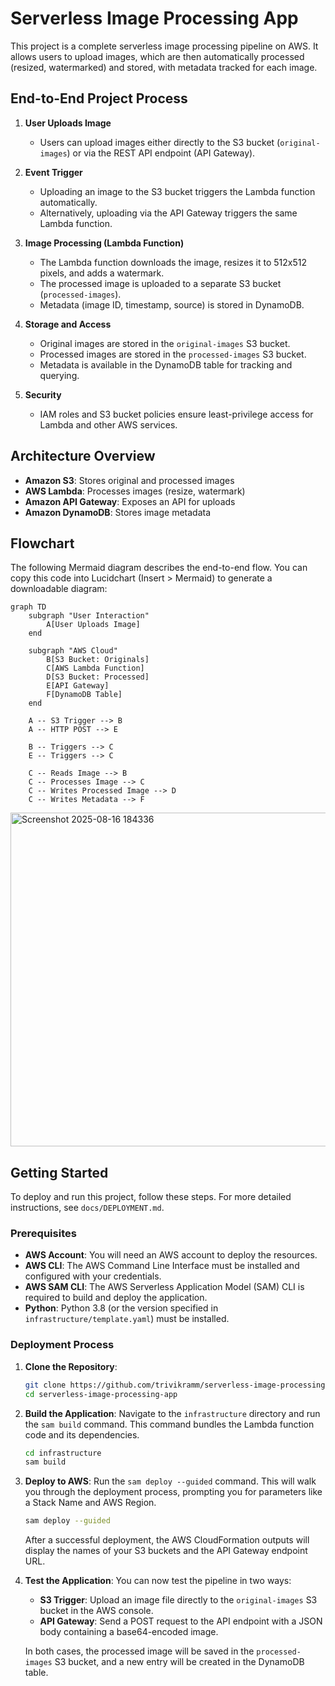 
# Serverless Image Processing App

This project is a complete serverless image processing pipeline on AWS. It allows users to upload images, which are then automatically processed (resized, watermarked) and stored, with metadata tracked for each image.

## End-to-End Project Process

1. **User Uploads Image**
	- Users can upload images either directly to the S3 bucket (`original-images`) or via the REST API endpoint (API Gateway).

2. **Event Trigger**
	- Uploading an image to the S3 bucket triggers the Lambda function automatically.
	- Alternatively, uploading via the API Gateway triggers the same Lambda function.

3. **Image Processing (Lambda Function)**
	- The Lambda function downloads the image, resizes it to 512x512 pixels, and adds a watermark.
	- The processed image is uploaded to a separate S3 bucket (`processed-images`).
	- Metadata (image ID, timestamp, source) is stored in DynamoDB.

4. **Storage and Access**
	- Original images are stored in the `original-images` S3 bucket.
	- Processed images are stored in the `processed-images` S3 bucket.
	- Metadata is available in the DynamoDB table for tracking and querying.

5. **Security**
	- IAM roles and S3 bucket policies ensure least-privilege access for Lambda and other AWS services.

## Architecture Overview

- **Amazon S3**: Stores original and processed images
- **AWS Lambda**: Processes images (resize, watermark)
- **Amazon API Gateway**: Exposes an API for uploads
- **Amazon DynamoDB**: Stores image metadata

## Flowchart

The following Mermaid diagram describes the end-to-end flow. You can copy this code into Lucidchart (Insert > Mermaid) to generate a downloadable diagram:

```mermaid
graph TD
	subgraph "User Interaction"
		A[User Uploads Image]
	end

	subgraph "AWS Cloud"
		B[S3 Bucket: Originals]
		C[AWS Lambda Function]
		D[S3 Bucket: Processed]
		E[API Gateway]
		F[DynamoDB Table]
	end

	A -- S3 Trigger --> B
	A -- HTTP POST --> E
    
	B -- Triggers --> C
	E -- Triggers --> C

	C -- Reads Image --> B
	C -- Processes Image --> C
	C -- Writes Processed Image --> D
	C -- Writes Metadata --> F
```

<img width="1368" height="534" alt="Screenshot 2025-08-16 184336" src="https://github.com/user-attachments/assets/7a43272c-c1c1-4fd6-a627-8e5be740a190" />


## Getting Started

To deploy and run this project, follow these steps. For more detailed instructions, see `docs/DEPLOYMENT.md`.

### Prerequisites
- **AWS Account**: You will need an AWS account to deploy the resources.
- **AWS CLI**: The AWS Command Line Interface must be installed and configured with your credentials.
- **AWS SAM CLI**: The AWS Serverless Application Model (SAM) CLI is required to build and deploy the application.
- **Python**: Python 3.8 (or the version specified in `infrastructure/template.yaml`) must be installed.

### Deployment Process
1. **Clone the Repository**:
   ```bash
   git clone https://github.com/trivikramm/serverless-image-processing-app.git
   cd serverless-image-processing-app
   ```

2. **Build the Application**:
   Navigate to the `infrastructure` directory and run the `sam build` command. This command bundles the Lambda function code and its dependencies.
   ```bash
   cd infrastructure
   sam build
   ```

3. **Deploy to AWS**:
   Run the `sam deploy --guided` command. This will walk you through the deployment process, prompting you for parameters like a Stack Name and AWS Region.
   ```bash
   sam deploy --guided
   ```
   After a successful deployment, the AWS CloudFormation outputs will display the names of your S3 buckets and the API Gateway endpoint URL.

4. **Test the Application**:
   You can now test the pipeline in two ways:
   - **S3 Trigger**: Upload an image file directly to the `original-images` S3 bucket in the AWS console.
   - **API Gateway**: Send a POST request to the API endpoint with a JSON body containing a base64-encoded image.

   In both cases, the processed image will be saved in the `processed-images` S3 bucket, and a new entry will be created in the DynamoDB table.
